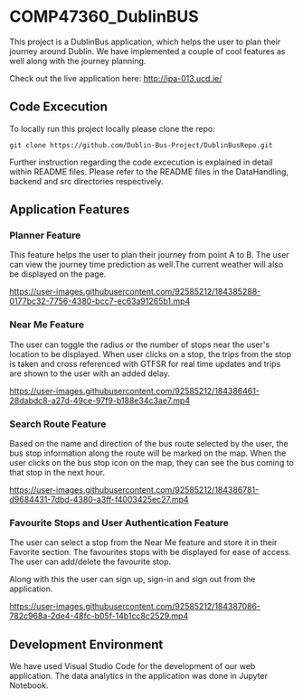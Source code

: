 # COMP47360_DublinBUS

This project is a DublinBus application, which helps the user to plan their journey around Dublin. We have implemented a couple of cool features as well along with the journey planning.

Check out the live application here: http://ipa-013.ucd.ie/

## Code Excecution

To locally run this project locally please clone the repo:

    git clone https://github.com/Dublin-Bus-Project/DublinBusRepo.git



Further instruction regarding the code excecution is explained in detail within README files. Please refer to the README files in the DataHandling, backend and src directories respectively. 

## Application Features

### Planner Feature

This feature helps the user to plan their journey from point A to B. The user can view the journey time prediction as well.The current weather will also be displayed on the page.

https://user-images.githubusercontent.com/92585212/184385288-0177bc32-7756-4380-bcc7-ec63a91265b1.mp4

### Near Me Feature

The user can toggle the radius or the number of stops near the user's location to be displayed. When user clicks on a stop, the trips from the stop is taken and cross referenced with GTFSR for real time updates and trips are shown to the user with an added delay.

https://user-images.githubusercontent.com/92585212/184386461-28dabdc8-a27d-49ce-97f9-b188e34c3ae7.mp4

### Search Route Feature

Based on the name and direction of the bus route selected by the user, the bus stop information along the route will be marked on the map. When the user clicks on the bus stop icon on the map, they can see the bus coming to that stop in the next hour.

https://user-images.githubusercontent.com/92585212/184386781-d9684431-7dbd-4380-a3ff-f4003425ec27.mp4

### Favourite Stops and User Authentication Feature

The user can select a stop from the Near Me feature and store it in their Favorite section. The favourites stops with be displayed for ease of access. The user can add/delete the favourite stop.

Along with this the user can sign up, sign-in and sign out from the application.

https://user-images.githubusercontent.com/92585212/184387086-782c968a-2de4-48fc-b05f-14b1cc8c2529.mp4


## Development Environment

We have used Visual Studio Code for the development of our web application. The data analytics in the application was done in Jupyter Notebook.


